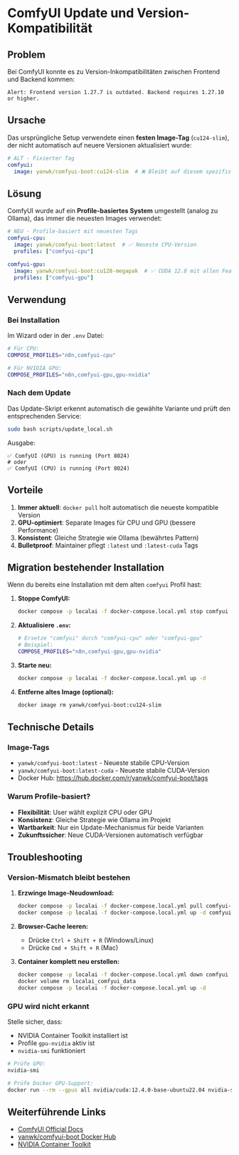 # ComfyUI Update und Version-Kompatibilität

## Problem

Bei ComfyUI konnte es zu Version-Inkompatibilitäten zwischen Frontend und Backend kommen:

```
Alert: Frontend version 1.27.7 is outdated. Backend requires 1.27.10 or higher.
```

## Ursache

Das ursprüngliche Setup verwendete einen **festen Image-Tag** (`cu124-slim`), der nicht automatisch auf neuere Versionen aktualisiert wurde:

```yaml
# ALT - Fixierter Tag
comfyui:
  image: yanwk/comfyui-boot:cu124-slim  # ❌ Bleibt auf diesem spezifischen Build
```

## Lösung

ComfyUI wurde auf ein **Profile-basiertes System** umgestellt (analog zu Ollama), das immer die neuesten Images verwendet:

```yaml
# NEU - Profile-basiert mit neuesten Tags
comfyui-cpu:
  image: yanwk/comfyui-boot:latest  # ✅ Neueste CPU-Version
  profiles: ["comfyui-cpu"]

comfyui-gpu:
  image: yanwk/comfyui-boot:cu128-megapak  # ✅ CUDA 12.8 mit allen Features
  profiles: ["comfyui-gpu"]
```

## Verwendung

### Bei Installation

Im Wizard oder in der `.env` Datei:

```bash
# Für CPU:
COMPOSE_PROFILES="n8n,comfyui-cpu"

# Für NVIDIA GPU:
COMPOSE_PROFILES="n8n,comfyui-gpu,gpu-nvidia"
```

### Nach dem Update

Das Update-Skript erkennt automatisch die gewählte Variante und prüft den entsprechenden Service:

```bash
sudo bash scripts/update_local.sh
```

Ausgabe:
```
✅ ComfyUI (GPU) is running (Port 8024)
# oder
✅ ComfyUI (CPU) is running (Port 8024)
```

## Vorteile

1. **Immer aktuell**: `docker pull` holt automatisch die neueste kompatible Version
2. **GPU-optimiert**: Separate Images für CPU und GPU (bessere Performance)
3. **Konsistent**: Gleiche Strategie wie Ollama (bewährtes Pattern)
4. **Bulletproof**: Maintainer pflegt `:latest` und `:latest-cuda` Tags

## Migration bestehender Installation

Wenn du bereits eine Installation mit dem alten `comfyui` Profil hast:

1. **Stoppe ComfyUI:**
   ```bash
   docker compose -p localai -f docker-compose.local.yml stop comfyui
   ```

2. **Aktualisiere `.env`:**
   ```bash
   # Ersetze "comfyui" durch "comfyui-cpu" oder "comfyui-gpu"
   # Beispiel:
   COMPOSE_PROFILES="n8n,comfyui-gpu,gpu-nvidia"
   ```

3. **Starte neu:**
   ```bash
   docker compose -p localai -f docker-compose.local.yml up -d
   ```

4. **Entferne altes Image (optional):**
   ```bash
   docker image rm yanwk/comfyui-boot:cu124-slim
   ```

## Technische Details

### Image-Tags

- `yanwk/comfyui-boot:latest` - Neueste stabile CPU-Version
- `yanwk/comfyui-boot:latest-cuda` - Neueste stabile CUDA-Version
- Docker Hub: https://hub.docker.com/r/yanwk/comfyui-boot/tags

### Warum Profile-basiert?

- **Flexibilität**: User wählt explizit CPU oder GPU
- **Konsistenz**: Gleiche Strategie wie Ollama im Projekt
- **Wartbarkeit**: Nur ein Update-Mechanismus für beide Varianten
- **Zukunftssicher**: Neue CUDA-Versionen automatisch verfügbar

## Troubleshooting

### Version-Mismatch bleibt bestehen

1. **Erzwinge Image-Neudownload:**
   ```bash
   docker compose -p localai -f docker-compose.local.yml pull comfyui-gpu
   docker compose -p localai -f docker-compose.local.yml up -d comfyui-gpu
   ```

2. **Browser-Cache leeren:**
   - Drücke `Ctrl + Shift + R` (Windows/Linux)
   - Drücke `Cmd + Shift + R` (Mac)

3. **Container komplett neu erstellen:**
   ```bash
   docker compose -p localai -f docker-compose.local.yml down comfyui
   docker volume rm localai_comfyui_data
   docker compose -p localai -f docker-compose.local.yml up -d
   ```

### GPU wird nicht erkannt

Stelle sicher, dass:
- NVIDIA Container Toolkit installiert ist
- Profile `gpu-nvidia` aktiv ist
- `nvidia-smi` funktioniert

```bash
# Prüfe GPU:
nvidia-smi

# Prüfe Docker GPU-Support:
docker run --rm --gpus all nvidia/cuda:12.4.0-base-ubuntu22.04 nvidia-smi
```

## Weiterführende Links

- [ComfyUI Official Docs](https://github.com/comfyanonymous/ComfyUI)
- [yanwk/comfyui-boot Docker Hub](https://hub.docker.com/r/yanwk/comfyui-boot)
- [NVIDIA Container Toolkit](https://docs.nvidia.com/datacenter/cloud-native/container-toolkit/install-guide.html)
